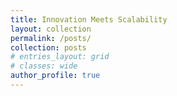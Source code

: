 ```yaml
---
title: Innovation Meets Scalability
layout: collection
permalink: /posts/
collection: posts
# entries_layout: grid
# classes: wide
author_profile: true
---
```

